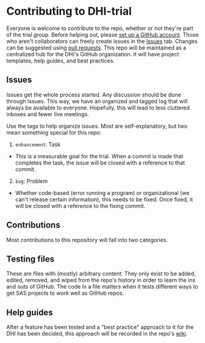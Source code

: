 # Contributing to DHI-trial

Everyone is welcome to contribute to the repo, whether or not they're part of the trial group. Before helping out, please [set up a GitHub account](https://github.com). Those who aren't collaborators can freely create issues in the [Issues](Issues) tab. Changes can be suggested using [pull requests][]. This repo will be maintained as a centralized hub for the DHI's GitHub organization. It will have project templates, help guides, and best practices.

## Issues

Issues get the whole process started. Any discussion should be done through Issues. This way, we have an organized and tagged log that will always be available to everyone. Hopefully, this will lead to less cluttered inboxes and fewer live meetings.

Use the tags to help organize issues. Most are self-explanatory, but two mean something special for this repo:

1. `enhancement`: Task
  - This is a measurable goal for the trial. When a commit is made that completes the task, the issue will be closed with a reference to that commit.
2. `bug`: Problem
  - Whether code-based (error running a program) or organizational (we can't release certain information), this needs to be fixed. Once fixed, it will be closed with a reference to the fixing commit.

## Contributions

Most contributions to this repository will fall into two categories.

## Testing files

These are files with (mostly) arbitrary content. They only exist to be added, edited, removed, and wiped from the repo's history in order to learn the ins and outs of GitHub. The code in a file matters when it tests different ways to get SAS projects to work well as GitHub repos.

## Help guides

After a feature has been tested and a "best practice" approach to it for the DHI has been decided, this approach will be recorded in the repo's [wiki](wiki).

[pull requests]: https://help.github.com/articles/creating-a-pull-request/
